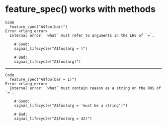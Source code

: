 # feature_spec() works with methods

    Code
      feature_spec("A$foo(bar)")
    Error <rlang_error>
      Internal error: `what` must refer to arguments in the LHS of `=`.
      
        # Good:
        signal_lifecycle("A$foo(arg = )")
      
        # Bad:
        signal_lifecycle("A$foo(arg)")

---

    Code
      feature_spec("A$foo(bar = 1)")
    Error <rlang_error>
      Internal error: `what` must contain reason as a string on the RHS of `=`.
      
        # Good:
        signal_lifecycle("A$foo(arg = 'must be a string')")
      
        # Bad:
        signal_lifecycle("A$foo(arg = 42)")


